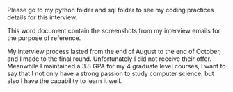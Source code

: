 Please go to my python folder and sql folder to see my coding practices details for this interview.

This word document contain the screenshots from my interview emails for the purpose of reference.

My interview process lasted from the end of August to the end of October, and I made to the final round. Unfortunately I did not receive their offer. 
 Meanwhile I maintained a 3.8 GPA for my 4 graduate level courses, I want to say that I not only have a strong passion to study computer science, but also I have the capability to learn it well.
